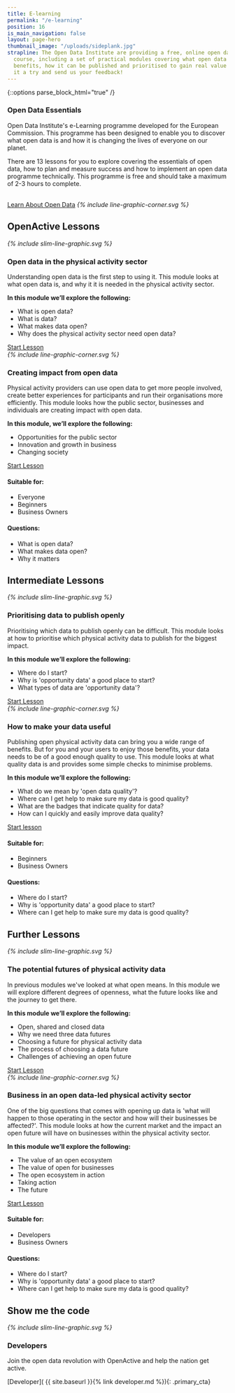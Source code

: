 ```yaml
---
title: E-learning
permalink: "/e-learning"
position: 16
is_main_navigation: false
layout: page-hero
thumbnail_image: "/uploads/sideplank.jpg"
strapline: The Open Data Institute are providing a free, online open data e-learning
  course, including a set of practical modules covering what open data is, its business
  benefits, how it can be published and prioritised to gain real value from it. Give
  it a try and send us your feedback!
---
```


{::options parse_block_html="true" /}

<article class="call_to_action--wide">
<div class="one blue-gradient-bc">

<h3>Open Data Essentials</h3>
<p>Open Data Institute's e-Learning programme developed for the European Commission. This programme has been designed to enable you to discover what open data is and how it is changing the lives of everyone on our planet.</p>
<p>There are 13 lessons for you to explore covering the essentials of open data, how to plan and measure success and how to implement an open data programme technically. This programme is free and should take a maximum of 2-3 hours to complete.</p>
<br/>
<a class="button-primary" href="http://accelerate.theodi.org/#/" target="_blank" rel="noopener">Learn About Open Data</a>
<i class="line-graphic">{% include line-graphic-corner.svg %}</i>

</div>

</article>

<article class="call_to_action">
<h2 class="sub-heading-two">OpenActive Lessons</h2>
<div class="subgrid--large-gutter">

<div class="two blue-gradient-bc list">
<i class="line-graphic">{% include slim-line-graphic.svg %}</i>
<h3>Open data in the physical activity sector</h3>
<p>Understanding open data is the first step to using it. This module looks at what open data is, and why it it is needed in the physical activity sector.</p>
<p><strong>In this module we&rsquo;ll explore the following:</strong></p>
<ul>
<li>What is open data?</li>
<li>What is data?</li>
<li>What makes data open?</li>
<li>Why does the physical activity sector need open data?</li>
</ul>
<a class="button-primary" href="https://www.openactive.io/learn/#/id/581c76824d7b7e82691e408b" target="_blank" rel="noopener">Start Lesson</a>
</div>
<div class="two purple-gradient-bc list">
<i class="line-graphic">{% include line-graphic-corner.svg %}</i>
<h3>Creating impact from open data</h3>
<p>Physical activity providers can use open data to get more people involved, create better experiences for participants and run their organisations more efficiently. This module looks how the public sector, businesses and individuals are creating impact with open data.</p>
<p><strong>In this module, we&rsquo;ll explore the following:</strong></p>
<ul>
<li>Opportunities for the public sector&nbsp;</li>
<li>Innovation and growth in business</li>
<li>Changing society</li>
</ul>
<a class="button-primary" href="https://www.openactive.io/learn/#/id/584928ca4d7b7e82691e4bd1" target="_blank" rel="noopener">Start Lesson</a>
</div>

</div>
<aside class="lesson-overview">
<div>
<h4>Suitable for:</h4>
<ul>
<li>Everyone</li>
<li>Beginners</li>
<li>Business Owners</li>
</ul>
</div>
<div>
<h4>Questions:</h4>
<ul>
<li>What is open data?</li>
<li>What makes data open?</li>
<li>Why it matters</li>
</ul>
</div>
</aside>


</article>

<article class="call_to_action title-row">
<h2 class="sub-heading-two">Intermediate Lessons</h2>
<div class="subgrid--large-gutter">

<div class="two blue-gradient-bc list">
<i class="line-graphic">{% include slim-line-graphic.svg %}</i>
<h3>Prioritising data to publish openly</h3>
<p>Prioritising which data to publish openly can be difficult. This module looks at how to prioritise which physical activity data to publish for the biggest impact.</p>
<p><strong>In this module we&rsquo;ll explore the following:</strong></p>
<ul>
<li>Where do I start?</li>
<li>Why is 'opportunity data' a good place to start?</li>
<li>What types of data are 'opportunity data'?</li>
</ul>
<a class="button-primary" href="https://www.openactive.io/learn/#/id/584928ce4d7b7e82691e4c28" target="_blank" rel="noopener">Start Lesson</a>
</div>

<div class="two purple-gradient-bc list">
<i class="line-graphic">{% include line-graphic-corner.svg %}</i>
<h3>How to make your data useful</h3>
<p>Publishing open physical activity data can bring you a wide range of benefits. But for you and your users to enjoy those benefits, your data needs to be of a good enough quality to use. This module looks at what quality data is and provides some simple checks to minimise problems.</p>
<p><strong>In this module we&rsquo;ll explore the following:</strong></p>
<ul>
<li>What do we mean by 'open data quality'?</li>
<li>Where can I get help to make sure my data is good quality?</li>
<li>What are the badges that indicate quality for data?</li>
<li>How can I quickly and easily improve data&nbsp;quality?</li>
</ul>
<a class="button-primary" href="https://www.openactive.io/learn/#/id/584928f24d7b7e82691e4cf1" target="_blank" rel="noopener">Start lesson</a>
</div>

</div>
<aside class="lesson-overview">
<div>
<h4>Suitable for:</h4>
<ul>
<li>Beginners</li>
<li>Business Owners</li>
</ul>
</div>
<div>
<h4>Questions:</h4>
<ul>
<li>Where do I start?</li>
<li>Why is 'opportunity data' a good place to start?</li>
<li>Where can I get help to make sure my data is good quality?</li>
</ul>
</div>
</aside>

</article>


<article class="call_to_action title-row">
<h2 class="sub-heading-two">Further Lessons</h2>
<div class="subgrid--large-gutter">

<div class="two purple-gradient-bc list">
<i class="line-graphic">{% include slim-line-graphic.svg %}</i>
<h3>The potential futures of physical activity data</h3>
<p>In previous modules we've looked at what open means. In this module we will explore different degrees of openness, what the future looks like and the journey to get there.</p>
<p><strong>In this module we&rsquo;ll explore the following:</strong></p>
<ul>
<li>Open, shared and closed data</li>
<li>Why we need three data futures</li>
<li>Choosing a future for physical activity data</li>
<li>The process of choosing a data future</li>
<li>Challenges of achieving an open future</li>
</ul>
<a class="button-primary" href="https://www.openactive.io/learn/#/id/58d17f03d084d5167a04ba01" target="_blank" rel="noopener">Start Lesson</a>

</div>
<div class="two blue-gradient-bc list">
<i class="line-graphic">{% include line-graphic-corner.svg %}</i>
<h3>Business in an open data-led physical activity sector</h3>
<p>One of the big questions that comes with opening up data is 'what will happen to those operating in the sector and how will their businesses be affected?'. This module looks at how the current market and the impact an open future will have on businesses within the physical activity sector.</p>
<p><strong>In this module we&rsquo;ll explore the following:</strong></p>
<ul>
<li>The value of an open ecosystem</li>
<li>The value of open for&nbsp;businesses</li>
<li>The open ecosystem in action</li>
<li>Taking action</li>
<li>The future</li>
</ul>
<a class="button-primary" href="https://www.openactive.io/learn/#/id/594a4e5ad084d5167a04ffb6" target="_blank" rel="noopener">Start Lesson</a>

</div>
</div>
<aside class="lesson-overview">
<div>
<h4>Suitable for:</h4>
<ul>
<li>Developers</li>
<li>Business Owners</li>
</ul>
</div>
<div>
<h4>Questions:</h4>
<ul>
<li>Where do I start?</li>
<li>Why is 'opportunity data' a good place to start?</li>
<li>Where can I get help to make sure my data is good quality?</li>
</ul>
</div>
</aside>


</article>

<article markdown="0" class="call_to_action--full-width">
<h2 class="sub-heading-two">Show me the code</h2>
<i class="line-graphic">{% include slim-line-graphic.svg %}</i>

<div markdown="1" class="one">

###  Developers
Join the open data revolution with OpenActive and help the nation get active.

[Developer]( {{ site.baseurl }}{% link developer.md %}){: .primary_cta}

</div>
<figure>
<div class="triangle"></div>
<div class="stripe thick"></div>
<div style="background: url({{ site.baseurl }}/assets/images/sideplank.jpg)center center / cover no-repeat;"></div>
</figure>
</article>